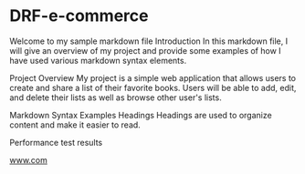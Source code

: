 # DRF-e-commerce
Welcome to my sample markdown file
Introduction
In this markdown file, I will give an overview of my project and provide some examples of how I have used various markdown syntax elements.

Project Overview
My project is a simple web application that allows users to create and share a list of their favorite books. Users will be able to add, edit, and delete their lists as well as browse other user's lists.

Markdown Syntax Examples
Headings
Headings are used to organize content and make it easier to read.

Performance test results

www.com
